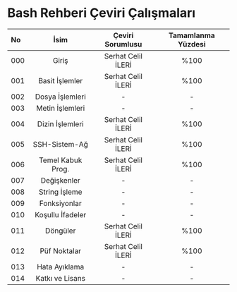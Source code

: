 # Bash Rehberi Çeviri Çalışmaları

No   |        İsim       | Çeviri Sorumlusu   | Tamamlanma Yüzdesi
:--- |        :---:      |        :---:       |       :---:
000  |        Giriş      | Serhat Celil İLERİ |       %100
001  |   Basit İşlemler  | Serhat Celil İLERİ |       %100
002  |  Dosya İşlemleri  |          -         |         -
003  |  Metin İşlemleri  |          -         |         -
004  |  Dizin İşlemleri  | Serhat Celil İLERİ |       %100
005  |   SSH-Sistem-Ağ   | Serhat Celil İLERİ |       %100
006  | Temel Kabuk Prog. | Serhat Celil İLERİ |       %100
007  |    Değişkenler    |          -         |         -
008  |   String İşleme   |          -         |         -
009  |    Fonksiyonlar   |          -         |         -
010  | Koşullu İfadeler  |          -         |         -
011  |      Döngüler     | Serhat Celil İLERİ |       %100
012  |    Püf Noktalar   | Serhat Celil İLERİ |       %100
013  |   Hata Ayıklama   |          -         |         -
014  |  Katkı ve Lisans  |          -         |         -
